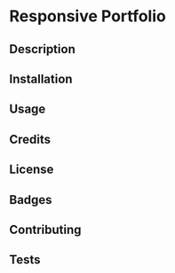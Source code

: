 # Responsive Portfolio

## Description

## Installation

## Usage

## Credits

## License

## Badges

## Contributing

## Tests